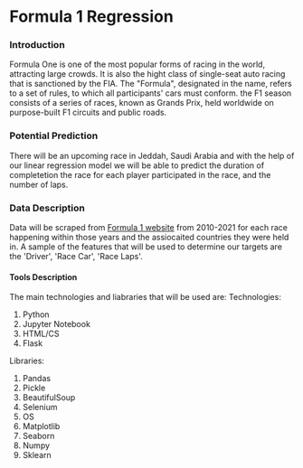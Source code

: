 
# Formula 1 Regression


### Introduction
Formula One is one of the most popular forms of racing in the world, attracting large crowds. It is also the hight class of single-seat auto racing that is sanctioned by the FIA. The "Formula", designated in the name, refers to a set of rules, to which all participants' cars must conform. the F1 season consists of a series of races, known as Grands Prix, held worldwide on purpose-built F1 circuits and public roads.

### Potential Prediction
There will be an upcoming race in Jeddah, Saudi Arabia and with the help of our linear regression model we will be able to predict the duration of completetion the race for each player participated in the race, and the number of laps.

### Data Description
Data will be scraped from [Formula 1 website](https://www.formula1.com/en/results.html/2010/races.html) from 2010-2021 for each race happening within those years and the assiocaited countries they were held in. A sample of the features that will be used to determine our targets are the 'Driver', 'Race Car', 'Race Laps'.


#### Tools Description
The main technologies and liabraries that will be used are:
Technologies:
1. Python
2. Jupyter Notebook
3. HTML/CS
4. Flask

Libraries:
1. Pandas
2. Pickle
3. BeautifulSoup
4. Selenium
5. OS
6. Matplotlib
7. Seaborn
8. Numpy
9. Sklearn

